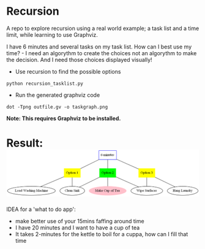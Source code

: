 # Recursion

A repo to explore recursion using a real world example; a task list and a time limit, while learning to use Graphviz.

I have 6 minutes and several tasks on my task list.
How can I best use my time? - I need an algorythm to create the choices not an algorythm to make the decision. And I need those choices displayed visually!

- Use recursion to find the possible options
```
python recursion_tasklist.py
```
- Run the generated graphviz code
```
dot -Tpng outfile.gv -o taskgraph.png
```
__Note: This requires Graphviz to be installed.__

Result:
![Task List](./taskgraph.png)
===

IDEA for a 'what to do app': 
- make better use of your 15mins faffing around time
- I have 20 minutes and I want to have a cup of tea
- It takes 2-minutes for the kettle to boil for a cuppa, how can I fill that time
